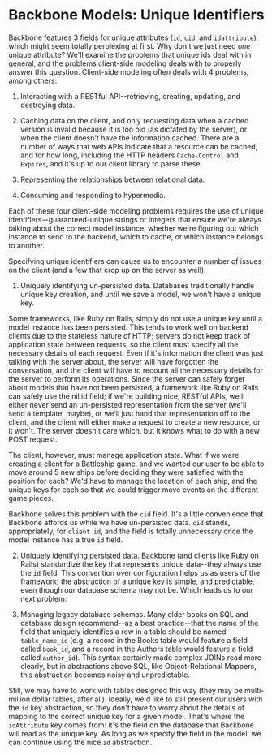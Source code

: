 # Backbone Models: Unique Identifiers

Backbone features 3 fields for unique attributes (`id`, `cid`, and `idattribute`), which might seem totally perplexing at first. Why don't we just need _one_ unique attribute? We'll examine the problems that unique ids deal with in general, and the problems client-side modeling deals with to properly answer this question. Client-side modeling often deals with 4 problems, among others:

1) Interacting with a RESTful API--retrieving, creating, updating, and destroying data.

2) Caching data on the client, and only requesting data when a cached version is invalid because it is too old (as dictated by the server), or when the client doesn't have the information cached. There are a number of ways that web APIs indicate that a resource can be cached, and for how long, including the HTTP headers `Cache-Control` and `Expires`, and it's up to our client library to parse these.

3) Representing the relationships between relational data.

4) Consuming and responding to hypermedia.

Each of these four client-side modeling problems requires the use of unique identifiers--guaranteed-unique strings or integers that ensure we're always talking about the correct model instance, whether we're figuring out which instance to send to the backend, which to cache, or which instance belongs to another.

Specifying unique identifiers can cause us to encounter a number of issues on the client (and a few that crop up on the server as well):

1) Uniquely identifying un-persisted data. Databases traditionally handle unique key creation, and until we save a model, we won't have a unique key. 

Some frameworks, like Ruby on Rails, simply do not use a unique key until a model instance has been persisted. This tends to work well on backend clients due to the stateless nature of HTTP; servers do not keep track of application state between requests, so the client must specify all the necessary details of each request. Even if it's information the client was just talking with the server about, the server will have forgotten the conversation, and the client will have to recount all the necessary details for the server to perform its operations. Since the server can safely forget about models that have not been persisted, a framework like Ruby on Rails can safely use the nil id field; if we're building nice, RESTful APIs, we'll either never send an un-persisted representation from the server (we'll send a template, maybe), or we'll just hand that representation off to the client, and the client will either make a request to create a new resource, or it won't. The server doesn't care which, but it knows what to do with a new POST request.

The client, however, must manage application state. What if we were creating a client for a Battleship game, and we wanted our user to be able to move around 5 new ships before deciding they were satisfied with the position for each? We'd have to manage the location of each ship, and the unique keys for each so that we could trigger move events on the different game pieces. 

Backbone solves this problem with the `cid` field. It's a little convenience that Backbone affords us while we have un-persisted data. `cid` stands, appropriately, for `client id`, and the field is totally unnecessary once the model instance has a true `id` field.

2) Uniquely identifying persisted data. Backbone (and clients like Ruby on Rails) standardize the key that represents unique data--they always use the `id` field. This convention over configuration helps us as users of the framework; the abstraction of a unique key is simple, and predictable, even though our database schema may not be. Which leads us to our next problem:

3) Managing legacy database schemas. Many older books on SQL and database design recommend--as a best practice--that the name of the field that uniquely identifies a row in a table should be named `table_name_id` (e.g. a record in the Books table would feature a field called `book_id`, and a record in the Authors table would feature a field called `author_id`). This syntax certainly made complex JOINs read more clearly, but in abstractions above SQL, like Object-Relational Mappers, this abstraction becomes noisy and unpredictable. 

Still, we may have to work with tables designed this way (they may be multi-million dollar tables, after all). Ideally, we'd like to still present our users with the `id` key abstraction, so they don't have to worry about the details of mapping to the correct unique key for a given model. That's where the `idAttribute` key comes from: it's the field on the database that Backbone will read as the unique key. As long as we specify the field in the model, we can continue using the nice `id` abstraction. 